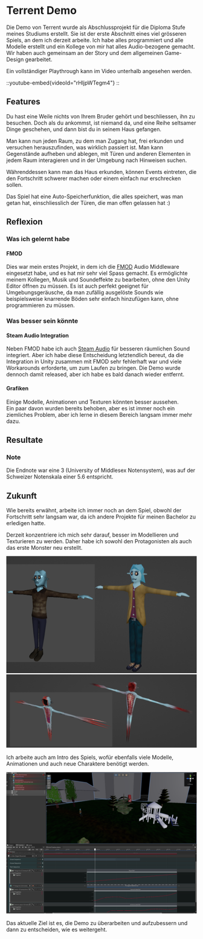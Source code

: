 # Terrent Demo
Die Demo von Terrent wurde als Abschlussprojekt für die Diploma Stufe meines Studiums erstellt. 
Sie ist der erste Abschnitt eines viel grösseren Spiels, an dem ich derzeit arbeite. 
Ich habe alles programmiert und alle Modelle erstellt und ein Kollege von mir hat alles Audio-bezogene gemacht.
Wir haben auch gemeinsam an der Story und dem allgemeinen Game-Design gearbeitet.

Ein vollständiger Playthrough kann im Video unterhalb angesehen werden.

::youtube-embed{videoId="rHljpWTegm4"}
::

## Features
Du hast eine Weile nichts von Ihrem Bruder gehört und beschliessen, ihn zu besuchen. 
Doch als du ankommst, ist niemand da, und eine Reihe seltsamer Dinge geschehen, und dann bist du in seinem Haus gefangen.

Man kann nun jeden Raum, zu dem man Zugang hat, frei erkunden und versuchen herauszufinden, was wirklich passiert ist.
Man kann Gegenstände aufheben und ablegen, mit Türen und anderen Elementen in jedem Raum interagieren und in der Umgebung nach Hinweisen suchen.

Währenddessen kann man das Haus erkunden, können Events eintreten, die den Fortschritt schwerer machen oder einem einfach nur erschrecken sollen.

Das Spiel hat eine Auto-Speicherfunktion, die alles speichert, was man getan hat, einschliesslich der Türen, die man offen gelassen hat :)

## Reflexion

### Was ich gelernt habe

#### FMOD
Dies war mein erstes Projekt, in dem ich die [FMOD](https://www.fmod.com) Audio Middleware eingesetzt habe, und es hat mir sehr viel Spass gemacht. 
Es ermöglichte meinem Kollegen, Musik und Soundeffekte zu bearbeiten, ohne den Unity Editor öffnen zu müssen.
Es ist auch perfekt geeignet für Umgebungsgeräusche, da man zufällig ausgelöste Sounds wie beispielsweise knarrende Böden sehr einfach hinzufügen kann, ohne programmieren zu müssen.


### Was besser sein könnte

#### Steam Audio Integration
Neben FMOD habe ich auch [Steam Audio](https://valvesoftware.github.io/steam-audio/) für besseren räumlichen Sound integriert.
Aber ich habe diese Entscheidung letztendlich bereut, da die Integration in Unity zusammen mit FMOD sehr fehlerhaft war und viele Workarounds erforderte, um zum Laufen zu bringen.
Die Demo wurde dennoch damit released, aber ich habe es bald danach wieder entfernt.

#### Grafiken
Einige Modelle, Animationen und Texturen könnten besser aussehen.  
Ein paar davon wurden bereits behoben, aber es ist immer noch ein ziemliches Problem, aber ich lerne in diesem Bereich langsam immer mehr dazu.

## Resultate

### Note
Die Endnote war eine 3 (University of Middlesex Notensystem), was auf der Schweizer Notenskala einer 5.6 entspricht.

## Zukunft
Wie bereits erwähnt, arbeite ich immer noch an dem Spiel, obwohl der Fortschritt sehr langsam war, da ich andere Projekte für meinen Bachelor zu erledigen hatte.

Derzeit konzentriere ich mich sehr darauf, besser im Modellieren und Texturieren zu werden.
Daher habe ich sowohl den Protagonisten als auch das erste Monster neu erstellt.

![protagonist old vs new](../media/protagonist.png)
![monster old vs new](../media/the-missing.png)

Ich arbeite auch am Intro des Spiels, wofür ebenfalls viele Modelle, Animationen und auch neue Charaktere benötigt werden.

![intro wip](../media/intro-wip.png)

Das aktuelle Ziel ist es, die Demo zu überarbeiten und aufzubessern und dann zu entscheiden, wie es weitergeht.

